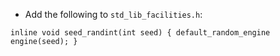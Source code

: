 - Add the following to ```std_lib_facilities.h```:
```
inline void seed_randint(int seed) { default_random_engine engine(seed); }
```
